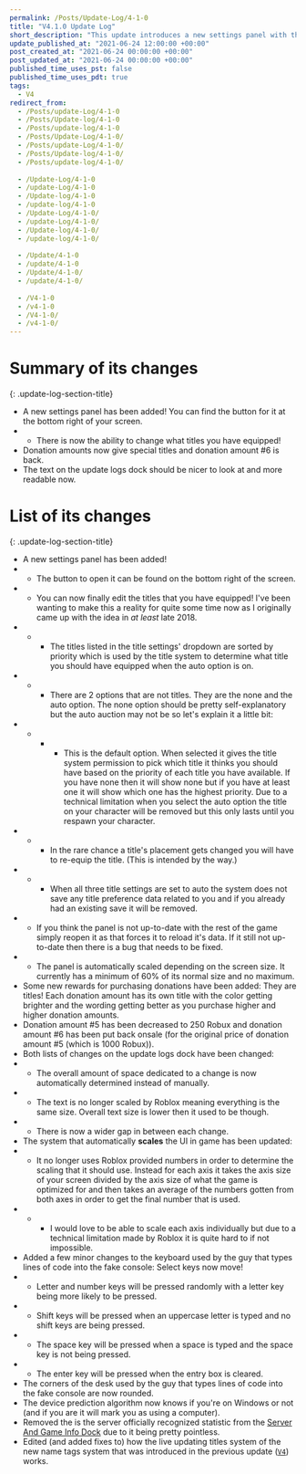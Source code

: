 ```yaml
---
permalink: /Posts/Update-Log/4-1-0
title: "V4.1.0 Update Log"
short_description: "This update introduces a new settings panel with the ability to edit what titles you have equipped."
update_published_at: "2021-06-24 12:00:00 +00:00"
post_created_at: "2021-06-24 00:00:00 +00:00"
post_updated_at: "2021-06-24 00:00:00 +00:00"
published_time_uses_pst: false
published_time_uses_pdt: true
tags:
  - V4
redirect_from:
  - /Posts/update-Log/4-1-0
  - /Posts/Update-log/4-1-0
  - /Posts/update-log/4-1-0
  - /Posts/Update-Log/4-1-0/
  - /Posts/update-Log/4-1-0/
  - /Posts/Update-log/4-1-0/
  - /Posts/update-log/4-1-0/
  
  - /Update-Log/4-1-0
  - /update-Log/4-1-0
  - /Update-log/4-1-0
  - /update-log/4-1-0
  - /Update-Log/4-1-0/
  - /update-Log/4-1-0/
  - /Update-log/4-1-0/
  - /update-log/4-1-0/
  
  - /Update/4-1-0
  - /update/4-1-0
  - /Update/4-1-0/
  - /update/4-1-0/
  
  - /V4-1-0
  - /v4-1-0
  - /V4-1-0/
  - /v4-1-0/
---
```


# Summary of its changes
{: .update-log-section-title}

* A new settings panel has been added! You can find the button for it at the bottom right of your screen.
* * There is now the ability to change what titles you have equipped!
* Donation amounts now give special titles and donation amount #6 is back.
* The text on the update logs dock should be nicer to look at and more readable now.

# List of its changes
{: .update-log-section-title}

* A new settings panel has been added!
* * The button to open it can be found on the bottom right of the screen.
* * You can now finally edit the titles that you have equipped! I've been wanting to make this a reality for quite some time now as I originally came up with the idea in *at least* late 2018.
* * * The titles listed in the title settings' dropdown are sorted by priority which is used by the title system to determine what title you should have equipped when the auto option is on.
* * * There are 2 options that are not titles. They are the none and the auto option. The none option should be pretty self-explanatory but the auto auction may not be so let's explain it a little bit:
* * * * This is the default option. When selected it gives the title system permission to pick which title it thinks you should have based on the priority of each title you have available. If you have none then it will show none but if you have at least one it will show which one has the highest priority. Due to a technical limitation when you select the auto option the title on your character will be removed but this only lasts until you respawn your character.
* * * In the rare chance a title's placement gets changed you will have to re-equip the title. (This is intended by the way.)
* * * When all three title settings are set to auto the system does not save any title preference data related to you and if you already had an existing save it will be removed.
* * If you think the panel is not up-to-date with the rest of the game simply reopen it as that forces it to reload it's data. If it still not up-to-date then there is a bug that needs to be fixed.
* * The panel is automatically scaled depending on the screen size. It currently has a minimum of 60% of its normal size and no maximum.
* Some new rewards for purchasing donations have been added: They are titles! Each donation amount has its own title with the color getting brighter and the wording getting better as you purchase higher and higher donation amounts.
* Donation amount #5 has been decreased to 250 Robux and donation amount #6 has been put back onsale (for the original price of donation amount #5 (which is 1000 Robux)).
* Both lists of changes on the update logs dock have been changed:
* * The overall amount of space dedicated to a change is now automatically determined instead of manually.
* * The text is no longer scaled by Roblox meaning everything is the same size. Overall text size is lower then it used to be though.
* * There is now a wider gap in between each change.
* The system that automatically **scales** the UI in game has been updated:
* * It no longer uses Roblox provided numbers in order to determine the scaling that it should use. Instead for each axis it takes the axis size of your screen divided by the axis size of what the game is optimized for and then takes an average of the numbers gotten from both axes in order to get the final number that is used.
* * * I would love to be able to scale each axis individually but due to a technical limitation made by Roblox it is quite hard to if not impossible.
* Added a few minor changes to the keyboard used by the guy that types lines of code into the fake console: Select keys now move!
* * Letter and number keys will be pressed randomly with a letter key being more likely to be pressed.
* * Shift keys will be pressed when an uppercase letter is typed and no shift keys are being pressed.
* * The space key will be pressed when a space is typed and the space key is not being pressed.
* * The enter key will be pressed when the entry box is cleared.
* The corners of the desk used by the guy that types lines of code into the fake console are now rounded.
* The device prediction algorithm now knows if you're on Windows or not (and if you are it will mark you as using a computer).
* Removed the is the server officially recognized statistic from the [Server And Game Info Dock](/RBAP-Wiki/Wiki/Docks/Server-And-Game-Info-Dock) due to it being pretty pointless.
* Edited (and added fixes to) how the live updating titles system of the new name tags system that was introduced in the previous update ([`V4`](/RBAP-Wiki/Posts/Update-Log/4-0-0)) works.
